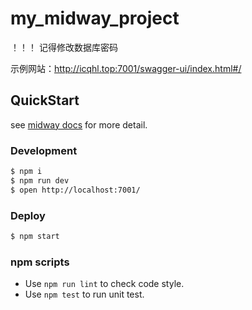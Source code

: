 # my_midway_project

！！！ 记得修改数据库密码

示例网站：http://icqhl.top:7001/swagger-ui/index.html#/
## QuickStart

<!-- add docs here for user -->

see [midway docs][midway] for more detail.

### Development

```bash
$ npm i
$ npm run dev
$ open http://localhost:7001/
```

### Deploy

```bash
$ npm start
```

### npm scripts

- Use `npm run lint` to check code style.
- Use `npm test` to run unit test.


[midway]: https://midwayjs.org
